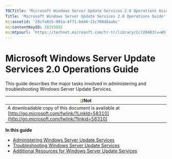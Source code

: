 ```yaml
---
TOCTitle: 'Microsoft Windows Server Update Services 2.0 Operations Guide'
Title: 'Microsoft Windows Server Update Services 2.0 Operations Guide'
ms:assetid: '29cfa815-991a-4f71-bd44-11c708d0aabc'
ms:contentKeyID: 18155032
ms:mtpsurl: 'https://technet.microsoft.com/tr-tr/library/Cc720483(v=WS.10)'
---
```


Microsoft Windows Server Update Services 2.0 Operations Guide
=============================================================

This guide describes the major tasks involved in administering and troubleshooting Windows Server Update Services.

| ![](/security-updates/images/Cc720483.note(WS.10).gif)Not                                                                              |
|---------------------------------------------------------------------------------------------------------------------------------------------------|
| A downloadable copy of this document is available at [http://go.microsoft.com/fwlink/?LinkId=58310](http://go.microsoft.com/fwlink/?linkid=58310) |

**In this guide**

-   [Administering Windows Server Update Services](https://technet.microsoft.com/89a56c89-a7df-4316-96a0-e8e342ecf4a8)
-   [Troubleshooting Windows Server Update Services](https://technet.microsoft.com/de75dec1-80d5-4c64-beff-89428aced855)
-   [Additional Resources for Windows Server Update Services](https://technet.microsoft.com/0700bf14-01b0-4d47-abae-e77345ca974f)
